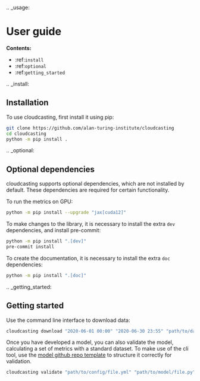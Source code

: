 .. _usage:

User guide
==========

**Contents:**

- :ref:`install`
- :ref:`optional`
- :ref:`getting_started`

.. _install:

Installation
------------

To use cloudcasting, first install it using pip:

```bash
git clone https://github.com/alan-turing-institute/cloudcasting
cd cloudcasting
python -m pip install .
```

.. _optional:

Optional dependencies
---------------------

cloudcasting supports optional dependencies, which are not installed by default. These dependencies are required for certain functionality.

To run the metrics on GPU:

```bash
python -m pip install --upgrade "jax[cuda12]"
```

To make changes to the library, it is necessary to install the extra `dev` dependencies, and install pre-commit:

```bash
python -m pip install ".[dev]"
pre-commit install
```

To create the documentation, it is necessary to install the extra `doc` dependencies:

```bash
python -m pip install ".[doc]"
```

.. _getting_started:

Getting started
---------------

Use the command line interface to download data:

```bash
cloudcasting download "2020-06-01 00:00" "2020-06-30 23:55" "path/to/data/save/dir"
```

Once you have developed a model, you can also validate the model, calculating a set of metrics with a standard dataset.
To make use of the cli tool, use the [model github repo template](https://github.com/alan-turing-institute/ocf-model-template) to structure it correctly for validation.

```bash
cloudcasting validate "path/to/config/file.yml" "path/to/model/file.py"
```
